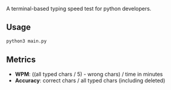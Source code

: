 A terminal-based typing speed test for python developers.

## Usage

```bash
python3 main.py
```

## Metrics

- **WPM**: ((all typed chars / 5) - wrong chars) / time in minutes
- **Accuracy**: correct chars / all typed chars (including deleted)
